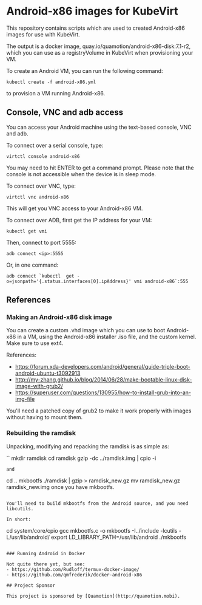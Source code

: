 # Android-x86 images for KubeVirt

This repository contains scripts which are used to created Android-x86 images
for use with KubeVirt.

The output is a docker image, quay.io/quamotion/android-x86-disk:7.1-r2, which
you can use as a registryVolume in KubeVirt when provisioning your VM.

To create an Android VM, you can run the following command:

```
kubectl create -f android-x86.yml
```

to provision a VM running Android-x86.

## Console, VNC and adb access

You can access your Android machine using the text-based console,
VNC and adb.

To connect over a serial console, type:

```
virtctl console android-x86
```

You may need to hit ENTER to get a command prompt. Please note
that the console is not accessible when the device is in sleep
mode.

To connect over VNC, type:

```
virtctl vnc android-x86
```

This will get you VNC access to your Android-x86 VM.

To connect over ADB, first get the IP address for your VM:

```
kubectl get vmi
```

Then, connect to port 5555:

```
adb connect <ip>:5555
```

Or, in one command:

```
adb connect `kubectl  get -o=jsonpath='{.status.interfaces[0].ipAddress}' vmi android-x86`:555
```

## References

### Making an Android-x86 disk image

You can create a custom .vhd image which you can use to boot Android-x86 in a VM, using the
Android-x86 installer .iso file, and the custom kernel. Make sure to use ext4.

References:

- https://forum.xda-developers.com/android/general/guide-triple-boot-android-ubuntu-t3092913
- http://my-zhang.github.io/blog/2014/06/28/make-bootable-linux-disk-image-with-grub2/
- https://superuser.com/questions/130955/how-to-install-grub-into-an-img-file

You'll need a patched copy of grub2 to make it work properly with images without having
to mount them.

### Rebuilding the ramdisk
Unpacking, modifying and repacking the ramdisk is as simple as:

``
mkdir ramdisk
cd ramdisk
gzip -dc ../ramdisk.img | cpio -i
```
and

```
cd ..
mkbootfs ./ramdisk | gzip > ramdisk_new.gz
mv ramdisk_new.gz ramdisk_new.img
once you have mkbootfs.
```

You'll need to build mkbootfs from the Android source, and you need libcutils.

In short:

```
cd system/core/cpio
gcc mkbootfs.c -o mkbootfs -I../include -lcutils -L/usr/lib/android/
export LD_LIBRARY_PATH=/usr/lib/android
./mkbootfs
```

### Running Android in Docker

Not quite there yet, but see:
- https://github.com/Rudloff/termux-docker-image/
- https://github.com/qmfrederik/docker-android-x86

## Project Sponsor

This project is sponsored by [Quamotion](http://quamotion.mobi).
